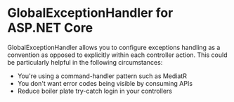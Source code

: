 # GlobalExceptionHandler for ASP.NET Core

GlobalExceptionHandler allows you to configure exceptions handling as a convention as opposed to explicitly within each controller action. This could be particularly helpful in the following circumstances:

- You're using a command-handler pattern such as MediatR
- You don't want error codes being visible by consuming APIs
- Reduce boiler plate try-catch login in your controllers